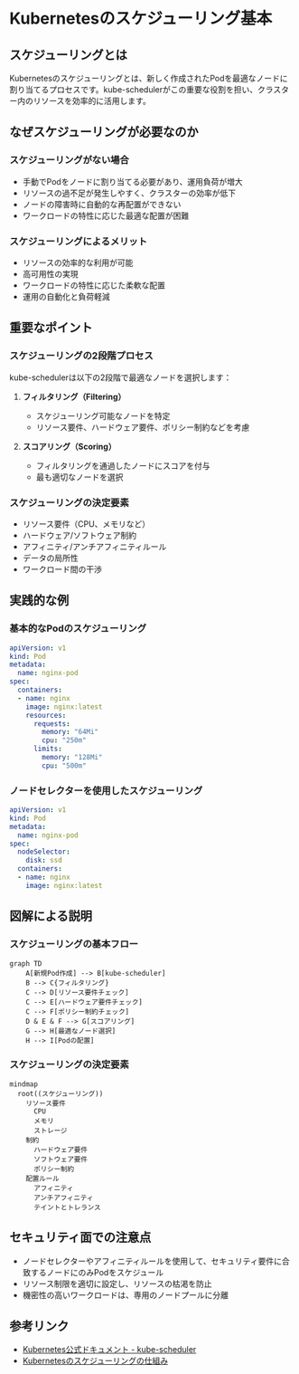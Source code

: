 # Kubernetesのスケジューリング基本

## スケジューリングとは
Kubernetesのスケジューリングとは、新しく作成されたPodを最適なノードに割り当てるプロセスです。kube-schedulerがこの重要な役割を担い、クラスター内のリソースを効率的に活用します。

## なぜスケジューリングが必要なのか

### スケジューリングがない場合
- 手動でPodをノードに割り当てる必要があり、運用負荷が増大
- リソースの過不足が発生しやすく、クラスターの効率が低下
- ノードの障害時に自動的な再配置ができない
- ワークロードの特性に応じた最適な配置が困難

### スケジューリングによるメリット
- リソースの効率的な利用が可能
- 高可用性の実現
- ワークロードの特性に応じた柔軟な配置
- 運用の自動化と負荷軽減

## 重要なポイント

### スケジューリングの2段階プロセス
kube-schedulerは以下の2段階で最適なノードを選択します：

1. **フィルタリング（Filtering）**
   - スケジューリング可能なノードを特定
   - リソース要件、ハードウェア要件、ポリシー制約などを考慮

2. **スコアリング（Scoring）**
   - フィルタリングを通過したノードにスコアを付与
   - 最も適切なノードを選択

### スケジューリングの決定要素
- リソース要件（CPU、メモリなど）
- ハードウェア/ソフトウェア制約
- アフィニティ/アンチアフィニティルール
- データの局所性
- ワークロード間の干渉

## 実践的な例

### 基本的なPodのスケジューリング
```yaml
apiVersion: v1
kind: Pod
metadata:
  name: nginx-pod
spec:
  containers:
  - name: nginx
    image: nginx:latest
    resources:
      requests:
        memory: "64Mi"
        cpu: "250m"
      limits:
        memory: "128Mi"
        cpu: "500m"
```

### ノードセレクターを使用したスケジューリング
```yaml
apiVersion: v1
kind: Pod
metadata:
  name: nginx-pod
spec:
  nodeSelector:
    disk: ssd
  containers:
  - name: nginx
    image: nginx:latest
```

## 図解による説明

### スケジューリングの基本フロー
```mermaid
graph TD
    A[新規Pod作成] --> B[kube-scheduler]
    B --> C{フィルタリング}
    C --> D[リソース要件チェック]
    C --> E[ハードウェア要件チェック]
    C --> F[ポリシー制約チェック]
    D & E & F --> G[スコアリング]
    G --> H[最適なノード選択]
    H --> I[Podの配置]
```

### スケジューリングの決定要素
```mermaid
mindmap
  root((スケジューリング))
    リソース要件
      CPU
      メモリ
      ストレージ
    制約
      ハードウェア要件
      ソフトウェア要件
      ポリシー制約
    配置ルール
      アフィニティ
      アンチアフィニティ
      テイントとトレランス
```

## セキュリティ面での注意点
- ノードセレクターやアフィニティルールを使用して、セキュリティ要件に合致するノードにのみPodをスケジュール
- リソース制限を適切に設定し、リソースの枯渇を防止
- 機密性の高いワークロードは、専用のノードプールに分離

## 参考リンク
- [Kubernetes公式ドキュメント - kube-scheduler](https://kubernetes.io/docs/concepts/scheduling-eviction/kube-scheduler/)
- [Kubernetesのスケジューリングの仕組み](https://www.youtube.com/watch?v=0FvQR-0tK54)
